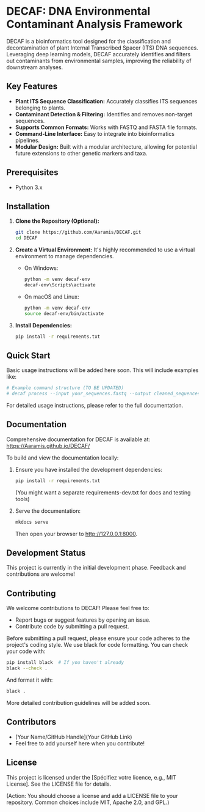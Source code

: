 # DECAF: DNA Environmental Contaminant Analysis Framework

<!-- Optional Badges -->
<!-- ![GitHub issues](https://img.shields.io/github/issues/Aaramis/DECAF) -->
<!-- ![GitHub forks](https://img.shields.io/github/forks/Aaramis/DECAF) -->
<!-- ![GitHub stars](https://img.shields.io/github/stars/Aaramis/DECAF) -->
<!-- ![GitHub license](https://img.shields.io/github/license/Aaramis/DECAF) -->
<!-- ![Documentation Status](https://readthedocs.org/projects/decaf/badge/?version=latest) -->

DECAF is a bioinformatics tool designed for the classification and decontamination of plant Internal Transcribed Spacer (ITS) DNA sequences. Leveraging deep learning models, DECAF accurately identifies and filters out contaminants from environmental samples, improving the reliability of downstream analyses.

## Key Features

- **Plant ITS Sequence Classification:** Accurately classifies ITS sequences belonging to plants.
- **Contaminant Detection & Filtering:** Identifies and removes non-target sequences.
- **Supports Common Formats:** Works with FASTQ and FASTA file formats.
- **Command-Line Interface:** Easy to integrate into bioinformatics pipelines.
- **Modular Design:** Built with a modular architecture, allowing for potential future extensions to other genetic markers and taxa.

## Prerequisites

- Python 3.x

## Installation

1. **Clone the Repository (Optional):**
   ```bash
   git clone https://github.com/Aaramis/DECAF.git
   cd DECAF
   ```

2. **Create a Virtual Environment:**
   It's highly recommended to use a virtual environment to manage dependencies.

   - On Windows:
     ```bash
     python -m venv decaf-env
     decaf-env\Scripts\activate
     ```
   - On macOS and Linux:
     ```bash
     python -m venv decaf-env
     source decaf-env/bin/activate
     ```

3. **Install Dependencies:**
   ```bash
   pip install -r requirements.txt
   ```

## Quick Start

Basic usage instructions will be added here soon. This will include examples like:

```bash
# Example command structure (TO BE UPDATED)
# decaf process --input your_sequences.fastq --output cleaned_sequences.fastq --model its_plant_model
```

For detailed usage instructions, please refer to the full documentation.

## Documentation

Comprehensive documentation for DECAF is available at:
https://Aaramis.github.io/DECAF/

To build and view the documentation locally:

1. Ensure you have installed the development dependencies:
   ```bash
   pip install -r requirements.txt
   ```
   (You might want a separate requirements-dev.txt for docs and testing tools)

2. Serve the documentation:
   ```bash
   mkdocs serve
   ```
   Then open your browser to http://127.0.0.1:8000.

## Development Status

This project is currently in the initial development phase. Feedback and contributions are welcome!

## Contributing

We welcome contributions to DECAF! Please feel free to:

- Report bugs or suggest features by opening an issue.
- Contribute code by submitting a pull request.

Before submitting a pull request, please ensure your code adheres to the project's coding style. We use black for code formatting. You can check your code with:

```bash
pip install black  # If you haven't already
black --check .
```

And format it with:

```bash
black .
```

More detailed contribution guidelines will be added soon.

## Contributors

- [Your Name/GitHub Handle](Your GitHub Link)
- Feel free to add yourself here when you contribute!

## License

This project is licensed under the [Spécifiez votre licence, e.g., MIT License]. See the LICENSE file for details.

(Action: You should choose a license and add a LICENSE file to your repository. Common choices include MIT, Apache 2.0, and GPL.)